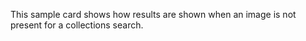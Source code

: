 This sample card shows how results are shown when an image is not present for a
collections search.
